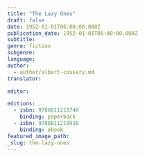 ```yaml
---
title: "The Lazy Ones"
draft: false
date: 1952-01-01T06:00:00.000Z
publication_date: 1952-01-01T06:00:00.000Z
subtitle:
genre: fiction
subgenre:
language:
author:
  - author/albert-cossery.md
translator:

editor:

editions:
  - isbn: 9780811218740
    binding: paperback
  - isbn: 9780811219938
    binding: ebook
featured_image_path:
_slug: the-lazy-ones
---
```

